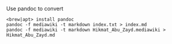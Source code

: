 Use pandoc to convert

```
<brew|apt> install pandoc
pandoc -f mediawiki -t markdown index.txt > index.md
pandoc -f mediawiki -t markdown Hikmat_Abu_Zayd.mediawiki > Hikmat_Abu_Zayd.md
```
